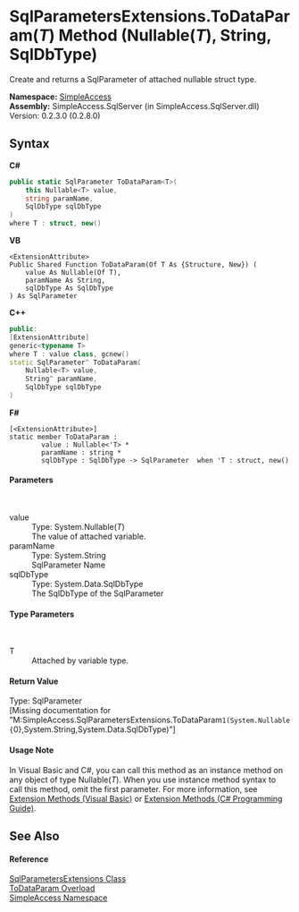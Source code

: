 # SqlParametersExtensions.ToDataParam(*T*) Method (Nullable(*T*), String, SqlDbType)
 

Create and returns a SqlParameter of attached nullable struct type.

**Namespace:**&nbsp;<a href="5b81da8e-9a02-e6f3-6346-ccc62ec531d3">SimpleAccess</a><br />**Assembly:**&nbsp;SimpleAccess.SqlServer (in SimpleAccess.SqlServer.dll) Version: 0.2.3.0 (0.2.8.0)

## Syntax

**C#**<br />
``` C#
public static SqlParameter ToDataParam<T>(
	this Nullable<T> value,
	string paramName,
	SqlDbType sqlDbType
)
where T : struct, new()

```

**VB**<br />
``` VB
<ExtensionAttribute>
Public Shared Function ToDataParam(Of T As {Structure, New}) ( 
	value As Nullable(Of T),
	paramName As String,
	sqlDbType As SqlDbType
) As SqlParameter
```

**C++**<br />
``` C++
public:
[ExtensionAttribute]
generic<typename T>
where T : value class, gcnew()
static SqlParameter^ ToDataParam(
	Nullable<T> value, 
	String^ paramName, 
	SqlDbType sqlDbType
)
```

**F#**<br />
``` F#
[<ExtensionAttribute>]
static member ToDataParam : 
        value : Nullable<'T> * 
        paramName : string * 
        sqlDbType : SqlDbType -> SqlParameter  when 'T : struct, new()

```


#### Parameters
&nbsp;<dl><dt>value</dt><dd>Type: System.Nullable(*T*)<br />The value of attached variable.</dd><dt>paramName</dt><dd>Type: System.String<br />SqlParameter Name</dd><dt>sqlDbType</dt><dd>Type: System.Data.SqlDbType<br />The SqlDbType of the SqlParameter</dd></dl>

#### Type Parameters
&nbsp;<dl><dt>T</dt><dd>Attached by variable type.</dd></dl>

#### Return Value
Type: SqlParameter<br />\[Missing <returns> documentation for "M:SimpleAccess.SqlParametersExtensions.ToDataParam``1(System.Nullable{``0},System.String,System.Data.SqlDbType)"\]

#### Usage Note
In Visual Basic and C#, you can call this method as an instance method on any object of type Nullable(*T*). When you use instance method syntax to call this method, omit the first parameter. For more information, see <a href="http://msdn.microsoft.com/en-us/library/bb384936.aspx">Extension Methods (Visual Basic)</a> or <a href="http://msdn.microsoft.com/en-us/library/bb383977.aspx">Extension Methods (C# Programming Guide)</a>.

## See Also


#### Reference
<a href="9bb9ff96-3109-a828-ee7b-8ff0c9f601d5">SqlParametersExtensions Class</a><br /><a href="30bf22dd-e75c-406f-7491-954fc4529f51">ToDataParam Overload</a><br /><a href="5b81da8e-9a02-e6f3-6346-ccc62ec531d3">SimpleAccess Namespace</a><br />